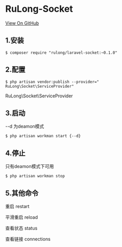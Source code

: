 # RuLong-Socket

[View On GitHub](https://github.com/cjango/RuLong-Socket)

## 1.安装
```
$ composer require "rulong/laravel-socket:~0.1.0"
```

## 2.配置
```
$ php artisan vendor:publish --provider=" RuLong\Socket\ServiceProvider"
```

RuLong\Socket\ServiceProvider

## 3.启动
--d 为deamon模式
```
$ php artisan workman start {--d}
```

## 4.停止
只有deamon模式下可用
```
$ php artisan workman stop
```

## 5.其他命令
重启 restart

平滑重启 reload

查看状态 status

查看链接 connections

